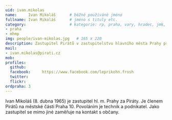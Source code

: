 ```yaml
---
uid: ivan.mikolas
name:     Ivan Mikoláš  	# běžně používáné jméno
fullname: Ivan Mikoláš  	# jméno s tituly etc.
category:                 	# kategorie: rp, praha, vary, hradec, jmk, senat
- praha
- mhmp
img: people/ivan-mikolas.jpg   # 165 x 220
description: Zastupitel Pirátů v zastupitelstvu hlavního města Prahy pro kontakt s občany            	# kratký popis, max 160 znaků
mail:
- ivan.mikolas@pirati.cz
mob:			  
profiles:
  github:       
  facebook:     https://www.facebook.com/leprikohn.frosh
  twitter: 		  
  flickr:		  
ordpraha: 3
---
```


Ivan Mikoláš (8. dubna 1965) je zastupitel hl. m. Prahy za Piráty. Je členem Pirátů na městské části Praha 10. Povoláním je technik a podnikatel. Jako zastupitel se mimo jiné zaměřuje na kontakt s občany.
